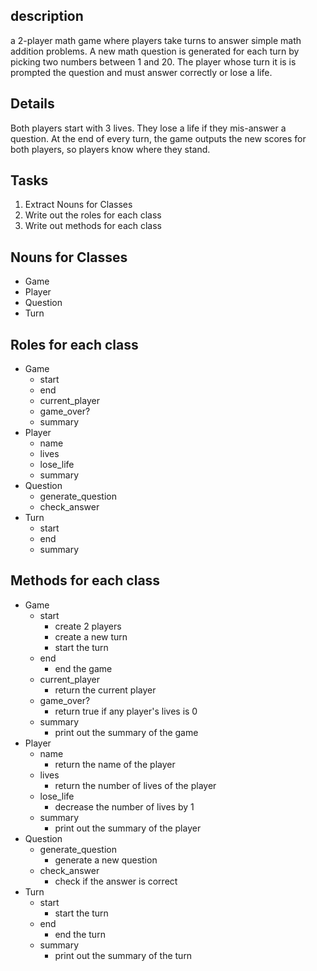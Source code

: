 ## description
a 2-player math game where players take turns to answer simple math addition problems. A new math question is generated for each turn by picking two numbers between 1 and 20. The player whose turn it is is prompted the question and must answer correctly or lose a life.

## Details
Both players start with 3 lives. They lose a life if they mis-answer a question. At the end of every turn, the game outputs the new scores for both players, so players know where they stand.

## Tasks
1. Extract Nouns for Classes
2. Write out the roles for each class
3. Write out methods for each class

## Nouns for Classes
- Game
- Player
- Question
- Turn

## Roles for each class
- Game
  - start
  - end
  - current_player
  - game_over?
  - summary
- Player
  - name
  - lives
  - lose_life
  - summary
- Question
  - generate_question
  - check_answer
- Turn
  - start
  - end
  - summary

## Methods for each class
- Game
  - start
    - create 2 players
    - create a new turn
    - start the turn
  - end
    - end the game
  - current_player
    - return the current player
  - game_over?
    - return true if any player's lives is 0
  - summary
    - print out the summary of the game
- Player
  - name
    - return the name of the player
  - lives
    - return the number of lives of the player
  - lose_life
    - decrease the number of lives by 1
  - summary
    - print out the summary of the player
- Question
  - generate_question
    - generate a new question
  - check_answer
    - check if the answer is correct
- Turn
  - start
    - start the turn
  - end
    - end the turn
  - summary
    - print out the summary of the turn

